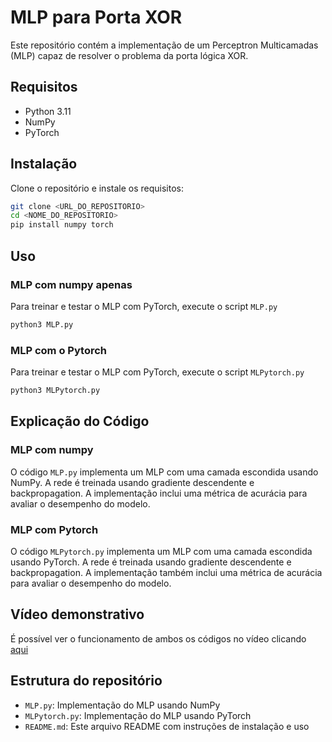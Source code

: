 # MLP para Porta XOR

Este repositório contém a implementação de um Perceptron Multicamadas (MLP) capaz de resolver o problema da porta lógica XOR.

## Requisitos

- Python 3.11
- NumPy
- PyTorch

## Instalação

Clone o repositório e instale os requisitos:

```bash
git clone <URL_DO_REPOSITORIO>
cd <NOME_DO_REPOSITORIO>
pip install numpy torch
```

## Uso

### MLP com numpy apenas

Para treinar e testar o MLP com PyTorch, execute o script `MLP.py`

```bash
python3 MLP.py
```

### MLP com o Pytorch

Para treinar e testar o MLP com PyTorch, execute o script `MLPytorch.py`

```bash
python3 MLPytorch.py
```

## Explicação do Código

### MLP com numpy

O código `MLP.py` implementa um MLP com uma camada escondida usando NumPy. A rede é treinada usando gradiente descendente e backpropagation. A implementação inclui uma métrica de acurácia para avaliar o desempenho do modelo.

### MLP com Pytorch

O código `MLPytorch.py` implementa um MLP com uma camada escondida usando PyTorch. A rede é treinada usando gradiente descendente e backpropagation. A implementação também inclui uma métrica de acurácia para avaliar o desempenho do modelo.

## Vídeo demonstrativo

É possível ver o funcionamento de ambos os códigos no vídeo clicando [aqui](./PonderadaXOR.mp4)

## Estrutura do repositório

- `MLP.py`: Implementação do MLP usando NumPy
- `MLPytorch.py`: Implementação do MLP usando PyTorch
- `README.md`: Este arquivo README com instruções de instalação e uso
